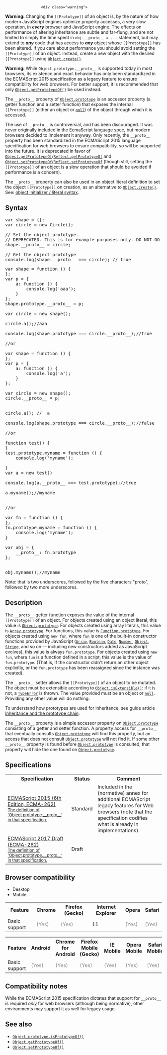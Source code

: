 
                
                  
                    <div class="warning">
<p><strong>Warning:</strong> Changing the <code>[[Prototype]]</code> of an object is, by the nature of how modern JavaScript engines optimize property accesses, a very slow operation, in <strong><em>every</em></strong> browser and JavaScript engine. The effects on performance of altering inheritance are subtle and far-flung, and are not limited to simply the time spent in <code>obj.__proto__ = ...</code> statement, but may extend to <strong><em>any</em></strong> code that has access to <strong><em>any</em></strong> object whose <code>[[Prototype]]</code> has been altered. If you care about performance you should avoid setting the <code>[[Prototype]]</code> of an object. Instead, create a new object with the desired <code>[[Prototype]]</code> using <a href="/en-US/docs/Web/JavaScript/Reference/Global_Objects/Object/create" title="The Object.create() method creates a new object with the specified prototype object and properties."><code>Object.create()</code></a>.</p>
</div>

<div class="warning">
<p><strong>Warning:</strong> While <code>Object.prototype.__proto__</code> is supported today in most browsers, its existence and exact behavior has only been standardized in the ECMAScript 2015 specification as a legacy feature to ensure compatibility for web browsers. For better support, it is recommended that only <a href="/en-US/docs/Web/JavaScript/Reference/Global_Objects/Object/getPrototypeOf" title="The Object.getPrototypeOf() method returns the prototype (i.e. the value of the internal [[Prototype]] property) of the specified object."><code>Object.getPrototypeOf()</code></a> be used instead.</p>
</div>

<div><section class="Quick_links" id="Quick_Links"><!-- --></section></div>

<p>The <code>__proto__</code> property of <a href="/en-US/docs/Web/JavaScript/Reference/Global_Objects/Object/prototype" title="The Object.prototype property represents the Object prototype object."><code>Object.prototype</code></a> is an accessor property (a getter function and a setter function) that exposes the internal <code>[[Prototype]]</code> (either an object or <a href="/en-US/docs/Web/JavaScript/Reference/Global_Objects/null" title="The value null&#xA0;represents the intentional absence of any object value. It is one of JavaScript&apos;s primitive values."><code>null</code></a>) of the object through which it is accessed.</p>

<p>The use of <code>__proto__</code> is controversial, and has been discouraged. It was never originally included in the EcmaScript language spec, but modern browsers decided to implement it anyway. Only recently, the <code>__proto__</code> property has been standardized in the ECMAScript 2015 language specification for web browsers to ensure compatibility, so will be supported into the future. It is deprecated in favor of <a href="/en-US/docs/Web/JavaScript/Reference/Global_Objects/Object/getPrototypeOf" title="The Object.getPrototypeOf() method returns the prototype (i.e. the value of the internal [[Prototype]] property) of the specified object."><code>Object.getPrototypeOf</code></a>/<a href="/en-US/docs/Web/JavaScript/Reference/Global_Objects/Reflect/getPrototypeOf" title="The static Reflect.getPrototypeOf() method is the same method as Object.getPrototypeOf(). It returns the prototype (i.e. the value of the internal [[Prototype]] property) of the specified object."><code>Reflect.getPrototypeOf</code></a> and <a href="/en-US/docs/Web/JavaScript/Reference/Global_Objects/Object/setPrototypeOf" title="The Object.setPrototypeOf() method sets the prototype (i.e., the internal [[Prototype]] property) of a specified object to another object or null."><code>Object.setPrototypeOf</code></a>/<a href="/en-US/docs/Web/JavaScript/Reference/Global_Objects/Reflect/setPrototypeOf" title="The static Reflect.setPrototypeOf() method is the same method as Object.setPrototypeOf(). It sets the prototype (i.e., the internal [[Prototype]] property) of a specified object to another object or to null."><code>Reflect.setPrototypeOf</code></a> (though still, setting the <code>[[Prototype]]</code> of an object is a slow operation that should be avoided if performance is a concern).</p>

<p>The <code>__proto__</code> property can also be used in an object literal definition to set the object <code>[[Prototype]]</code> on creation, as an alternative to <a href="/en-US/docs/Web/JavaScript/Reference/Global_Objects/Object/create" title="The Object.create() method creates a new object with the specified prototype object and properties."><code>Object.create()</code></a>. See: <a href="/en-US/docs/Web/JavaScript/Reference/Operators/Object_initializer">object initializer / literal syntax</a>.</p>

<h2 id="Syntax">Syntax</h2>

<pre class="brush: js">var shape = {};
var circle = new Circle();

// Set the object prototype.
// DEPRECATED. This is for example purposes only. DO NOT DO THIS in real code.
shape.__proto__ = circle;

// Get the object prototype
console.log(shape.__proto__ === circle); // true
</pre>

<pre class="brush: js">var shape = function () {
};
var p = {
    a: function () {
        console.log(&apos;aaa&apos;);
    }
};
shape.prototype.__proto__ = p;

var circle = new shape();

circle.a();//aaa

console.log(shape.prototype === circle.__proto__);//true

//or

var shape = function () {
};
var p = {
    a: function () {
        console.log(&apos;a&apos;);
    }
};

var circle = new shape();
circle.__proto__ = p;


circle.a(); //  a

console.log(shape.prototype === circle.__proto__);//false

//or

function test() {
}
test.prototype.myname = function () {
    console.log(&apos;myname&apos;);

}
var a = new test()

console.log(a.__proto__ === test.prototype);//true

a.myname();//myname


//or

var fn = function () {
};
fn.prototype.myname = function () {
    console.log(&apos;myname&apos;);
}

var obj = {
    __proto__: fn.prototype
};


obj.myname();//myname
</pre>

<p>Note: that is two underscores, followed by the five characters &quot;proto&quot;, followed by two more underscores.</p>

<h2 id="Description">Description</h2>

<p>The <code>__proto__</code> getter function exposes the value of the internal <code>[[Prototype]]</code> of an object. For objects created using an object literal, this value is <a href="/en-US/docs/Web/JavaScript/Reference/Global_Objects/Object/prototype" title="The Object.prototype property represents the Object prototype object."><code>Object.prototype</code></a>. For objects created using array literals, this value is <a href="/en-US/docs/Web/JavaScript/Reference/Global_Objects/Array/prototype" title="The Array.prototype property represents the prototype for the Array constructor and allows you to add new properties and methods to all Array objects."><code>Array.prototype</code></a>. For functions, this value is <a href="/en-US/docs/Web/JavaScript/Reference/Global_Objects/Function/prototype" title="The Function.prototype property represents the Function prototype object."><code>Function.prototype</code></a>. For objects created using <code>new fun</code>, where <code>fun</code> is one of the built-in constructor functions provided by JavaScript (<a href="/en-US/docs/Web/JavaScript/Reference/Global_Objects/Array" title="The JavaScript Array&#xA0;object is a global object that&#xA0;is used in the&#xA0;construction&#xA0;of&#xA0;arrays; which are high-level, list-like objects."><code>Array</code></a>, <a href="/en-US/docs/Web/JavaScript/Reference/Global_Objects/Boolean" title="The Boolean object is an object wrapper for a boolean value."><code>Boolean</code></a>, <a href="/en-US/docs/Web/JavaScript/Reference/Global_Objects/Date" title="Creates a JavaScript Date instance that represents a single moment in time. Date objects are based on a time value that is the number of milliseconds since 1 January, 1970 UTC."><code>Date</code></a>, <a href="/en-US/docs/Web/JavaScript/Reference/Global_Objects/Number" title="The Number JavaScript object is a wrapper object allowing you to work with numerical values. A Number object is created using the Number() constructor."><code>Number</code></a>, <a href="/en-US/docs/Web/JavaScript/Reference/Global_Objects/Object" title="The Object constructor creates an object wrapper."><code>Object</code></a>, <a href="/en-US/docs/Web/JavaScript/Reference/Global_Objects/String" title="The String global object is a constructor for strings, or a sequence of characters."><code>String</code></a>, and so on&#xA0;&#x2014; including new constructors added as JavaScript evolves), this value is always <code>fun.prototype</code>. For objects created using <code>new fun</code>, where <code>fun</code> is a function defined in a script, this value is the value of <code>fun.prototype</code>. (That is, if the constructor didn&apos;t return an other object explicitly, or the <code>fun.prototype</code> has been reassigned since the instance was created).</p>

<p>The <code>__proto__</code> setter allows the <code>[[Prototype]]</code> of an object to be mutated. The object must be extensible according to <a href="/en-US/docs/Web/JavaScript/Reference/Global_Objects/Object/isExtensible" title="The Object.isExtensible() method determines if an object is extensible (whether it can have new properties added to it)."><code>Object.isExtensible()</code></a>: if it is not, a <a href="/en-US/docs/Web/JavaScript/Reference/Global_Objects/TypeError" title="The TypeError object represents an error when a value is not of the expected type."><code>TypeError</code></a> is thrown. The value provided must be an object or <a href="/en-US/docs/Web/JavaScript/Reference/Global_Objects/null" title="The value null&#xA0;represents the intentional absence of any object value. It is one of JavaScript&apos;s primitive values."><code>null</code></a>. Providing any other value will do nothing.</p>

<p>To understand how prototypes are used for inheritance, see guide article <a href="/en-US/docs/Web/JavaScript/Guide/Inheritance_and_the_prototype_chain">Inheritance and the prototype chain</a>.</p>

<p>The <code>__proto__</code> property is a simple accessor property on <a href="/en-US/docs/Web/JavaScript/Reference/Global_Objects/Object/prototype" title="The Object.prototype property represents the Object prototype object."><code>Object.prototype</code></a> consisting of a getter and setter function. A property access for <code>__proto__</code> that eventually consults <a href="/en-US/docs/Web/JavaScript/Reference/Global_Objects/Object/prototype" title="The Object.prototype property represents the Object prototype object."><code>Object.prototype</code></a> will find this property, but an access that does not consult <a href="/en-US/docs/Web/JavaScript/Reference/Global_Objects/Object/prototype" title="The Object.prototype property represents the Object prototype object."><code>Object.prototype</code></a> will not find it. If some other <code>__proto__</code> property is found before <a href="/en-US/docs/Web/JavaScript/Reference/Global_Objects/Object/prototype" title="The Object.prototype property represents the Object prototype object."><code>Object.prototype</code></a> is consulted, that property will hide the one found on <a href="/en-US/docs/Web/JavaScript/Reference/Global_Objects/Object/prototype" title="The Object.prototype property represents the Object prototype object."><code>Object.prototype</code></a>.</p>

<h2 id="Specifications">Specifications</h2>

<table class="standard-table">
 <tbody>
  <tr>
   <th scope="col">Specification</th>
   <th scope="col">Status</th>
   <th scope="col">Comment</th>
  </tr>
  <tr>
   <td><a href="http://www.ecma-international.org/ecma-262/6.0/#sec-additional-properties-of-the-object.prototype-object" class="external" lang="en" hreflang="en">ECMAScript 2015 (6th Edition, ECMA-262)<br><small lang="en-US">The definition of &apos;Object.prototype.__proto__&apos; in that specification.</small></a></td>
   <td><span class="spec-Standard">Standard</span></td>
   <td>Included in the (normative) annex for additional ECMAScript legacy features for Web browsers (note that the specification codifies what is already in implementations).</td>
  </tr>
  <tr>
   <td><a href="https://tc39.github.io/ecma262/#sec-additional-properties-of-the-object.prototype-object" class="external" lang="en" hreflang="en">ECMAScript 2017 Draft (ECMA-262)<br><small lang="en-US">The definition of &apos;Object.prototype.__proto__&apos; in that specification.</small></a></td>
   <td><span class="spec-Draft">Draft</span></td>
   <td>&#xA0;</td>
  </tr>
 </tbody>
</table>

<h2 id="Browser_compatibility">Browser compatibility</h2>

<div><div class="htab">
    <a name="AutoCompatibilityTable" id="AutoCompatibilityTable"></a>
    <ul>
        <li class="selected"><a>Desktop</a></li>
        <li><a>Mobile</a></li>
    </ul>
</div></div>

<div id="compat-desktop">
<table class="compat-table">
 <tbody>
  <tr>
   <th>Feature</th>
   <th>Chrome</th>
   <th>Firefox (Gecko)</th>
   <th>Internet Explorer</th>
   <th>Opera</th>
   <th>Safari</th>
  </tr>
  <tr>
   <td>Basic support</td>
   <td><span title="Please update this with the earliest version of support." style="color: #888;">(Yes)</span></td>
   <td><span title="Please update this with the earliest version of support." style="color: #888;">(Yes)</span></td>
   <td>11</td>
   <td><span title="Please update this with the earliest version of support." style="color: #888;">(Yes)</span></td>
   <td><span title="Please update this with the earliest version of support." style="color: #888;">(Yes)</span></td>
  </tr>
 </tbody>
</table>
</div>

<div id="compat-mobile">
<table class="compat-table">
 <tbody>
  <tr>
   <th>Feature</th>
   <th>Android</th>
   <th>Chrome for Android</th>
   <th>Firefox Mobile (Gecko)</th>
   <th>IE Mobile</th>
   <th>Opera Mobile</th>
   <th>Safari Mobile</th>
  </tr>
  <tr>
   <td>Basic support</td>
   <td><span title="Please update this with the earliest version of support." style="color: #888;">(Yes)</span></td>
   <td><span title="Please update this with the earliest version of support." style="color: #888;">(Yes)</span></td>
   <td><span title="Please update this with the earliest version of support." style="color: #888;">(Yes)</span></td>
   <td><span title="Please update this with the earliest version of support." style="color: #888;">(Yes)</span></td>
   <td><span title="Please update this with the earliest version of support." style="color: #888;">(Yes)</span></td>
   <td><span title="Please update this with the earliest version of support." style="color: #888;">(Yes)</span></td>
  </tr>
 </tbody>
</table>
</div>

<h2 id="Compatibility_notes">Compatibility notes</h2>

<p>While the ECMAScript 2015&#xA0;specification dictates that support for <code>__proto__</code> is required <em>only</em> for web browsers (although being normative), other environments may support it as well for legacy usage.</p>

<h2 id="See_also">See also</h2>

<ul>
 <li><a href="/en-US/docs/Web/JavaScript/Reference/Global_Objects/Object/isPrototypeOf" title="The isPrototypeOf() method checks if an object exists in another object&apos;s prototype chain."><code>Object.prototype.isPrototypeOf()</code></a></li>
 <li><a href="/en-US/docs/Web/JavaScript/Reference/Global_Objects/Object/getPrototypeOf" title="The Object.getPrototypeOf() method returns the prototype (i.e. the value of the internal [[Prototype]] property) of the specified object."><code>Object.getPrototypeOf()</code></a></li>
 <li><a href="/en-US/docs/Web/JavaScript/Reference/Global_Objects/Object/setPrototypeOf" title="The Object.setPrototypeOf() method sets the prototype (i.e., the internal [[Prototype]] property) of a specified object to another object or null."><code>Object.setPrototypeOf()</code></a></li>
</ul>
                  
                
              